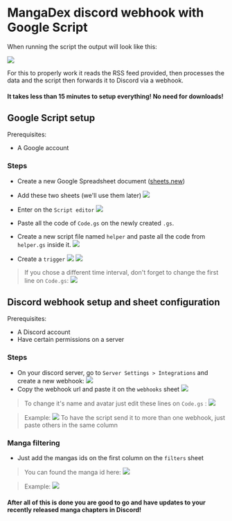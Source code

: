 
# MangaDex discord webhook with Google Script

When running the script the output will look like this:

![](https://imgur.com/92jWaXu.png)

For this to properly work it reads the RSS feed provided, then processes the data and the script then forwards it to Discord via a webhook.

#### It takes less than 15 minutes to setup everything! No need for downloads!

## Google Script setup

Prerequisites:
- A Google account

### Steps

 - Create a new Google Spreadsheet document ([sheets.new](sheets.new))

 - Add these two sheets (we'll use them later)
![](https://imgur.com/0TYIY3k.png)

- Enter on the `Script editor`
![](https://imgur.com/UNCgkM4.png)

- Paste all the code of `Code.gs` on the newly created `.gs`.
- Create a new script file named `helper` and paste all the code from `helper.gs` inside it.
![](https://imgur.com/LlRvZxC.png)

- Create a `trigger`
![](https://imgur.com/ucoVUyA.png)
![](https://imgur.com/xyLxBRb.png)
> If you chose a different time interval, don't forget to change the first line on `Code.gs`:
![](https://imgur.com/Hhs1J6z.png)

## Discord webhook setup and sheet configuration

Prerequisites:
- A Discord account
- Have certain permissions on a server

### Steps

-  On your discord server, go to `Server Settings > Integrations` and create a new webhook:
![](https://imgur.com/InuvbSN.png)
 - Copy the webhook url and paste it on the `webhooks` sheet
 ![](https://imgur.com/YX8feZU.png)
 >To change it's name and avatar just edit these lines on `Code.gs` :
 ![](https://imgur.com/DgzcMU1.png)
 
>Example:
![](https://imgur.com/kZ7N5f5.png)
> To have the script send it to more than one webhook, just paste others in the same column

### Manga filtering
- Just add the mangas ids on the first column on the `filters` sheet
> You can found the manga id here:
![](https://imgur.com/DUDXEVp.png)

>Example:
![](https://imgur.com/OXGx6aq.png)

#### After all of this is done you are good to go and have updates to your recently released manga chapters in Discord!